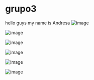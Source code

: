 # grupo3
hello guys
my name is Andresa
![image](https://github.com/user-attachments/assets/83a0c509-50d5-42ef-9386-81921af2d797)

![image](https://github.com/user-attachments/assets/a733d0ff-1e94-43bc-a6ee-937a575dae02)


![image](https://github.com/user-attachments/assets/d42808c2-384d-4a24-9635-ce9b6222a380)


![image](https://github.com/user-attachments/assets/187f1185-d789-4dd9-82a5-cfbdc882f06e)

![image](https://github.com/user-attachments/assets/103b6ad8-1e2b-4448-83c2-c20def7d702c)

![image](https://github.com/user-attachments/assets/a54b255d-8293-4c14-93e1-72c577e52373)

